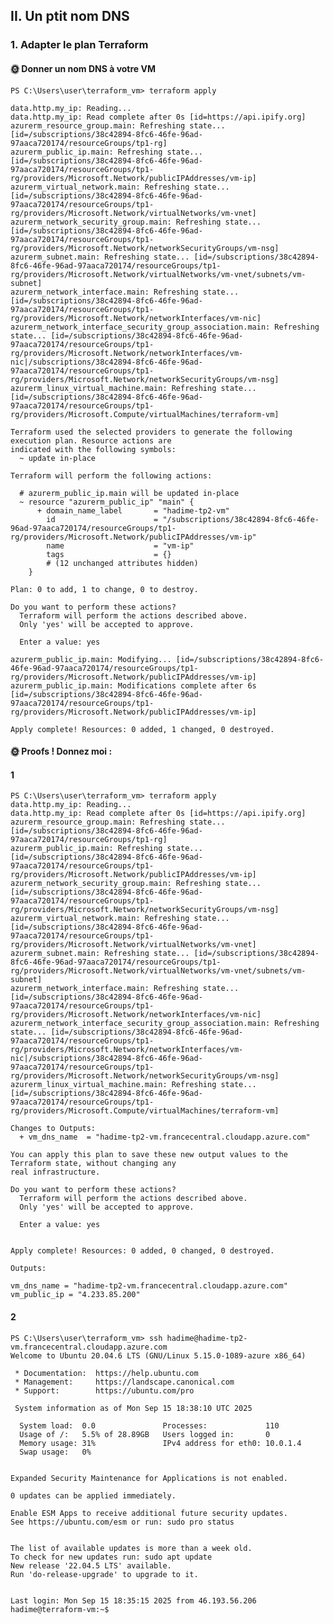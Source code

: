 ## II. Un ptit nom DNS

### 1. Adapter le plan Terraform

#### 🌞 Donner un nom DNS à votre VM

    PS C:\Users\user\terraform_vm> terraform apply
    
    data.http.my_ip: Reading...
    data.http.my_ip: Read complete after 0s [id=https://api.ipify.org]
    azurerm_resource_group.main: Refreshing state... [id=/subscriptions/38c42894-8fc6-46fe-96ad-97aaca720174/resourceGroups/tp1-rg]
    azurerm_public_ip.main: Refreshing state... [id=/subscriptions/38c42894-8fc6-46fe-96ad-97aaca720174/resourceGroups/tp1-rg/providers/Microsoft.Network/publicIPAddresses/vm-ip]
    azurerm_virtual_network.main: Refreshing state... [id=/subscriptions/38c42894-8fc6-46fe-96ad-97aaca720174/resourceGroups/tp1-rg/providers/Microsoft.Network/virtualNetworks/vm-vnet]
    azurerm_network_security_group.main: Refreshing state... [id=/subscriptions/38c42894-8fc6-46fe-96ad-97aaca720174/resourceGroups/tp1-rg/providers/Microsoft.Network/networkSecurityGroups/vm-nsg]
    azurerm_subnet.main: Refreshing state... [id=/subscriptions/38c42894-8fc6-46fe-96ad-97aaca720174/resourceGroups/tp1-rg/providers/Microsoft.Network/virtualNetworks/vm-vnet/subnets/vm-subnet]
    azurerm_network_interface.main: Refreshing state... [id=/subscriptions/38c42894-8fc6-46fe-96ad-97aaca720174/resourceGroups/tp1-rg/providers/Microsoft.Network/networkInterfaces/vm-nic]
    azurerm_network_interface_security_group_association.main: Refreshing state... [id=/subscriptions/38c42894-8fc6-46fe-96ad-97aaca720174/resourceGroups/tp1-rg/providers/Microsoft.Network/networkInterfaces/vm-nic|/subscriptions/38c42894-8fc6-46fe-96ad-97aaca720174/resourceGroups/tp1-rg/providers/Microsoft.Network/networkSecurityGroups/vm-nsg]
    azurerm_linux_virtual_machine.main: Refreshing state... [id=/subscriptions/38c42894-8fc6-46fe-96ad-97aaca720174/resourceGroups/tp1-rg/providers/Microsoft.Compute/virtualMachines/terraform-vm]
    
    Terraform used the selected providers to generate the following execution plan. Resource actions are
    indicated with the following symbols:
      ~ update in-place
    
    Terraform will perform the following actions:
    
      # azurerm_public_ip.main will be updated in-place
      ~ resource "azurerm_public_ip" "main" {
          + domain_name_label       = "hadime-tp2-vm"
            id                      = "/subscriptions/38c42894-8fc6-46fe-96ad-97aaca720174/resourceGroups/tp1-rg/providers/Microsoft.Network/publicIPAddresses/vm-ip"
            name                    = "vm-ip"
            tags                    = {}
            # (12 unchanged attributes hidden)
        }
    
    Plan: 0 to add, 1 to change, 0 to destroy.
    
    Do you want to perform these actions?
      Terraform will perform the actions described above.
      Only 'yes' will be accepted to approve.
    
      Enter a value: yes
    
    azurerm_public_ip.main: Modifying... [id=/subscriptions/38c42894-8fc6-46fe-96ad-97aaca720174/resourceGroups/tp1-rg/providers/Microsoft.Network/publicIPAddresses/vm-ip]
    azurerm_public_ip.main: Modifications complete after 6s [id=/subscriptions/38c42894-8fc6-46fe-96ad-97aaca720174/resourceGroups/tp1-rg/providers/Microsoft.Network/publicIPAddresses/vm-ip]
    
    Apply complete! Resources: 0 added, 1 changed, 0 destroyed.
    

#### 🌞 Proofs ! Donnez moi :

#### 1

    PS C:\Users\user\terraform_vm> terraform apply
    data.http.my_ip: Reading...
    data.http.my_ip: Read complete after 0s [id=https://api.ipify.org]
    azurerm_resource_group.main: Refreshing state... [id=/subscriptions/38c42894-8fc6-46fe-96ad-97aaca720174/resourceGroups/tp1-rg]
    azurerm_public_ip.main: Refreshing state... [id=/subscriptions/38c42894-8fc6-46fe-96ad-97aaca720174/resourceGroups/tp1-rg/providers/Microsoft.Network/publicIPAddresses/vm-ip]
    azurerm_network_security_group.main: Refreshing state... [id=/subscriptions/38c42894-8fc6-46fe-96ad-97aaca720174/resourceGroups/tp1-rg/providers/Microsoft.Network/networkSecurityGroups/vm-nsg]
    azurerm_virtual_network.main: Refreshing state... [id=/subscriptions/38c42894-8fc6-46fe-96ad-97aaca720174/resourceGroups/tp1-rg/providers/Microsoft.Network/virtualNetworks/vm-vnet]
    azurerm_subnet.main: Refreshing state... [id=/subscriptions/38c42894-8fc6-46fe-96ad-97aaca720174/resourceGroups/tp1-rg/providers/Microsoft.Network/virtualNetworks/vm-vnet/subnets/vm-subnet]
    azurerm_network_interface.main: Refreshing state... [id=/subscriptions/38c42894-8fc6-46fe-96ad-97aaca720174/resourceGroups/tp1-rg/providers/Microsoft.Network/networkInterfaces/vm-nic]
    azurerm_network_interface_security_group_association.main: Refreshing state... [id=/subscriptions/38c42894-8fc6-46fe-96ad-97aaca720174/resourceGroups/tp1-rg/providers/Microsoft.Network/networkInterfaces/vm-nic|/subscriptions/38c42894-8fc6-46fe-96ad-97aaca720174/resourceGroups/tp1-rg/providers/Microsoft.Network/networkSecurityGroups/vm-nsg]
    azurerm_linux_virtual_machine.main: Refreshing state... [id=/subscriptions/38c42894-8fc6-46fe-96ad-97aaca720174/resourceGroups/tp1-rg/providers/Microsoft.Compute/virtualMachines/terraform-vm]
    
    Changes to Outputs:
      + vm_dns_name  = "hadime-tp2-vm.francecentral.cloudapp.azure.com"
    
    You can apply this plan to save these new output values to the Terraform state, without changing any
    real infrastructure.
    
    Do you want to perform these actions?
      Terraform will perform the actions described above.
      Only 'yes' will be accepted to approve.
    
      Enter a value: yes
    
    
    Apply complete! Resources: 0 added, 0 changed, 0 destroyed.
    
    Outputs:
    
    vm_dns_name = "hadime-tp2-vm.francecentral.cloudapp.azure.com"
    vm_public_ip = "4.233.85.200"

#### 2

    PS C:\Users\user\terraform_vm> ssh hadime@hadime-tp2-vm.francecentral.cloudapp.azure.com
    Welcome to Ubuntu 20.04.6 LTS (GNU/Linux 5.15.0-1089-azure x86_64)
    
     * Documentation:  https://help.ubuntu.com
     * Management:     https://landscape.canonical.com
     * Support:        https://ubuntu.com/pro
    
     System information as of Mon Sep 15 18:38:10 UTC 2025
    
      System load:  0.0               Processes:             110
      Usage of /:   5.5% of 28.89GB   Users logged in:       0
      Memory usage: 31%               IPv4 address for eth0: 10.0.1.4
      Swap usage:   0%
    
    
    Expanded Security Maintenance for Applications is not enabled.
    
    0 updates can be applied immediately.
    
    Enable ESM Apps to receive additional future security updates.
    See https://ubuntu.com/esm or run: sudo pro status
    
    
    The list of available updates is more than a week old.
    To check for new updates run: sudo apt update
    New release '22.04.5 LTS' available.
    Run 'do-release-upgrade' to upgrade to it.
    
    
    Last login: Mon Sep 15 18:35:15 2025 from 46.193.56.206
    hadime@terraform-vm:~$


